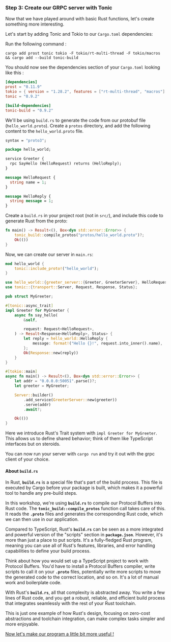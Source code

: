 ### Step 3: Create our GRPC server with Tonic

Now that we have played around with basic Rust functions, let's create something more interesting.

Let's start by adding Tonic and Tokio to our `Cargo.toml` dependencies:

Run the following command :

`cargo add prost tonic tokio -F tokio/rt-multi-thread -F tokio/macros && cargo add --build tonic-build` 

You should now see the dependencies section of your `Cargo.toml` looking like this :

```toml
[dependencies]
prost = "0.11.9"
tokio = { version = "1.28.2", features = ["rt-multi-thread", "macros"] }
tonic = "0.9.2"

[build-dependencies]
tonic-build = "0.9.2"
```

We'll be using `build.rs` to generate the code from our protobuf file (`hello_world.proto`).
Create a `protos` directory, and add the following content to the `hello_world.proto` file.


```protobuf
syntax = "proto3";

package hello_world;

service Greeter {
  rpc SayHello (HelloRequest) returns (HelloReply);
}

message HelloRequest {
  string name = 1;
}

message HelloReply {
  string message = 1;
}
```

Create a `build.rs` in your project root (not in `src/`), and include this code to generate Rust from the proto:

```rust
fn main() -> Result<(), Box<dyn std::error::Error>> {
    tonic_build::compile_protos("protos/hello_world.proto")?;
    Ok(())
}
```

Now, we can create our server in `main.rs`:

```rust
mod hello_world {
    tonic::include_proto!("hello_world");
}

use hello_world::{greeter_server::{Greeter, GreeterServer}, HelloRequest, HelloReply};
use tonic::{transport::Server, Request, Response, Status};

pub struct MyGreeter;

#[tonic::async_trait]
impl Greeter for MyGreeter {
    async fn say_hello(
        &self,

        request: Request<HelloRequest>,
    ) -> Result<Response<HelloReply>, Status> {
        let reply = hello_world::HelloReply {
            message: format!("Hello {}!", request.into_inner().name),
        };
        Ok(Response::new(reply))
    }
}

#[tokio::main]
async fn main() -> Result<(), Box<dyn std::error::Error>> {
    let addr = "0.0.0.0:50051".parse()?;
    let greeter = MyGreeter;

    Server::builder()
        .add_service(GreeterServer::new(greeter))
        .serve(addr)
        .await?;

    Ok(())
}
```

Here we introduce Rust's Trait system with `impl Greeter for MyGreeter`. This allows us to define shared behavior; think of them like TypeScript interfaces but on steroids.

You can now run your server with `cargo run` and try it out with the grpc client of your choice.

#### About `build.rs`

In Rust, **`build.rs`** is a special file that's part of the build process. This file is executed by Cargo before your package is built, which makes it a powerful tool to handle any pre-build steps.

In this workshop, we're using **`build.rs`** to compile our Protocol Buffers into Rust code. The **`tonic_build::compile_protos`** function call takes care of this. It reads the **`.proto`** files and generates the corresponding Rust code, which we can then use in our application.

Compared to TypeScript, Rust's **`build.rs`** can be seen as a more integrated and powerful version of the "scripts" section in **`package.json`**. However, it's more than just a place to put scripts. It's a fully-fledged Rust program, meaning you can use all of Rust's features, libraries, and error handling capabilities to define your build process.

Think about how you would set up a TypeScript project to work with Protocol Buffers. You'd have to install a Protocol Buffers compiler, write scripts to call it on your **`.proto`** files, potentially write more scripts to move the generated code to the correct location, and so on. It's a lot of manual work and boilerplate code.

With Rust's **`build.rs`**, all that complexity is abstracted away. You write a few lines of Rust code, and you get a robust, reliable, and efficient build process that integrates seamlessly with the rest of your Rust toolchain.

This is just one example of how Rust's design, focusing on zero-cost abstractions and toolchain integration, can make complex tasks simpler and more enjoyable.

[Now let's make our program a little bit more useful !](./part4.md)